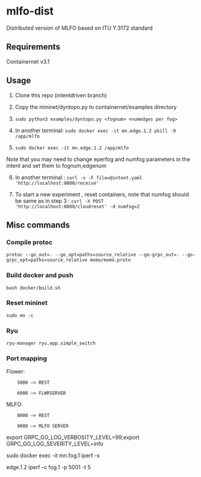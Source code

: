 # mlfo-dist
Distributed version of MLFO based on ITU Y.3172 standard 
## Requirements 
Containernet v3.1

<!-- go v1.14

[abh15/flower](https://github.com/abh15/flower) -->

## Usage
1. Clone this repo (intentdriven branch)

2. Copy the mininet/dyntopo.py to containernet/examples directory

3. `sudo python3 examples/dyntopo.py <fognum> <numedges per fog>` 

4. In another terminal: `sudo docker exec -it mn.edge.1.2 pkill -9 /app/mlfo`
5. `sudo docker exec -it mn.edge.1.2 /app/mlfo`

Note that you may need to change eperfog and numfog parameters in the intent and set them to fognum,edgenum

6. In another terminal : `curl -v -F file=@intent.yaml 'http://localhost:8000/receive'`

7. To start a new experiment , reset containers, note that numfog should be same as in step 3 : `curl -X POST 'http://localhost:8000/cloudreset' -d numfog=2`


## Misc commands
### Compile protoc

`protoc --go_out=. --go_opt=paths=source_relative --go-grpc_out=. --go-grpc_opt=paths=source_relative momo/momo.proto`

### Build docker and push
`bash docker/build.sh`


### Reset mininet
`sudo mn -c`

### Ryu
`ryu-manager ryu.app.simple_switch`

### Port mapping
Flower: 

		5000 —> REST

	    6000 —> FLWRSERVER

MLFO: 

		8000 —> REST

	  	9000 —> MLFO SERVER



export GRPC_GO_LOG_VERBOSITY_LEVEL=99;export GRPC_GO_LOG_SEVERITY_LEVEL=info

sudo docker exec -it mn.fog.1 iperf -s

edge.1.2 iperf -c fog.1 -p 5001 -t 5
